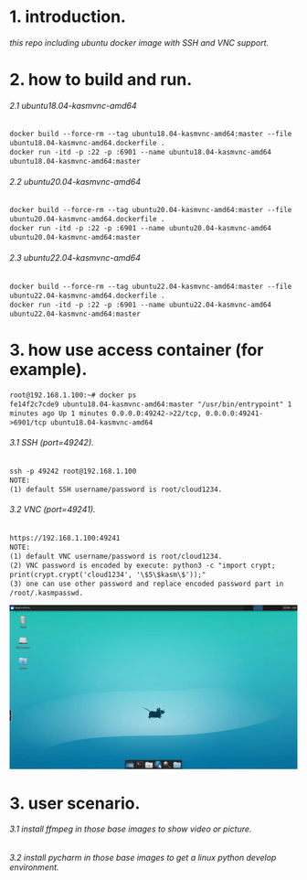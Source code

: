 # 1. introduction.
###### this repo including ubuntu docker image with SSH and VNC support.
    
# 2. how to build and run.
###### 2.1 ubuntu18.04-kasmvnc-amd64
    docker build --force-rm --tag ubuntu18.04-kasmvnc-amd64:master --file ubuntu18.04-kasmvnc-amd64.dockerfile .
    docker run -itd -p :22 -p :6901 --name ubuntu18.04-kasmvnc-amd64 ubuntu18.04-kasmvnc-amd64:master

###### 2.2 ubuntu20.04-kasmvnc-amd64
    docker build --force-rm --tag ubuntu20.04-kasmvnc-amd64:master --file ubuntu20.04-kasmvnc-amd64.dockerfile .
    docker run -itd -p :22 -p :6901 --name ubuntu20.04-kasmvnc-amd64 ubuntu20.04-kasmvnc-amd64:master

###### 2.3 ubuntu22.04-kasmvnc-amd64
    docker build --force-rm --tag ubuntu22.04-kasmvnc-amd64:master --file ubuntu22.04-kasmvnc-amd64.dockerfile .
    docker run -itd -p :22 -p :6901 --name ubuntu22.04-kasmvnc-amd64 ubuntu22.04-kasmvnc-amd64:master

# 3. how use access container (for example).
    root@192.168.1.100:~# docker ps
    fe14f2c7cde9 ubuntu18.04-kasmvnc-amd64:master "/usr/bin/entrypoint" 1 minutes ago Up 1 minutes 0.0.0.0:49242->22/tcp, 0.0.0.0:49241->6901/tcp ubuntu18.04-kasmvnc-amd64

###### 3.1 SSH (port=49242).
    ssh -p 49242 root@192.168.1.100
    NOTE: 
    (1) default SSH username/password is root/cloud1234.

###### 3.2 VNC (port=49241).
    https://192.168.1.100:49241
    NOTE: 
    (1) default VNC username/password is root/cloud1234.
    (2) VNC password is encoded by execute: python3 -c "import crypt; print(crypt.crypt('cloud1234', '\$5\$kasm\$'));"
    (3) one can use other password and replace encoded password part in /root/.kasmpasswd.

![image](kasmvnc.jpg)

# 3. user scenario.
###### 3.1 install ffmpeg in those base images to show video or picture.
###### 3.2 install pycharm in those base images to get a linux python develop environment.
